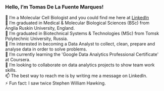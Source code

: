 ### Hello, I’m Tomas De La Fuente Marques!

👋 I’m a Molecular Cell Biologist and you could find me here at [LinkedIn](https://www.linkedin.com/in/tomthescientist3001/) <br>
🏫 I’m graduated in Medical & Molecular Biological Sciences (BSc) from Anglia Ruskin University, England. <br>
🏫 I’m graduated in Biotechnical Systems & Technologies (MSc) from Tomsk Polytechnic University, Russia. <br>
👀 I’m interested in becoming a Data Analyst to collect, clean, prepare and analyse data in order to solve problems. <br>
🌱 I’m currently learning the 'Google Data Analytics Professional Certificate' at Coursera. <br>
💞️ I’m looking to collaborate on data analytics projects to show team work skills. <br>
📫 The best way to reach me is by writing me a message on LinkedIn. <br>
⚡ Fun fact: I saw twice Stephen William Hawking. <br>


<!---
tomthescientist3001/tomthescientist3001 is a ✨ special ✨ repository because its `README.md` (this file) appears on your GitHub profile.
You can click the Preview link to take a look at your changes.
--->
